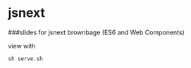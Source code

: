 jsnext
==================

###slides for jsnext brownbage (ES6 and Web Components)


view with 
```
sh serve.sh
```
